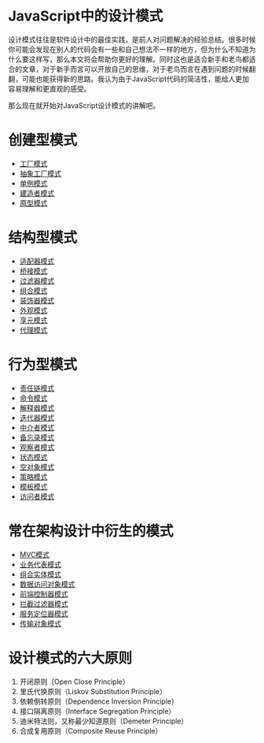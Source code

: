 # JavaScript中的设计模式
设计模式往往是软件设计中的最佳实践，是前人对问题解决的经验总结。很多时候你可能会发现在别人的代码会有一些和自己想法不一样的地方，但为什么不知道为什么要这样写，那么本文将会帮助你更好的理解。同时这也是适合新手和老鸟都适合的文章，对于新手而言可以开放自己的思维，对于老鸟而言在遇到问题的时候翻翻，可能也能获得新的思路。我认为由于JavaScript代码的简洁性，能给人更加容易理解和更直观的感受。

那么现在就开始对JavaScript设计模式的讲解吧。

# 创建型模式
* [工厂模式](./design-pattern/factory-pattern/README.md)
* [抽象工厂模式](./design-pattern/abstract-factory-pattern/README.md)
* [单例模式](./design-pattern/singleton-pattern/README.md)
* [建造者模式](./design-pattern/builder-pattern/README.md)
* [原型模式](./design-pattern/prototype-pattern/README.md)

# 结构型模式
* [适配器模式](./design-pattern/adapter-pattern/README.md)
* [桥接模式](./design-pattern/bridge-pattern/README.md)
* [过滤器模式](./design-pattern/filter-pattern/README.md)
* [组合模式](./design-pattern/composite-pattern/README.md)
* [装饰器模式](./design-pattern/decorator-pattern/README.md)
* [外观模式](./design-pattern/facade-pattern/README.md)
* [享元模式](./design-pattern/flyweight-pattern/README.md)
* [代理模式](./design-pattern/proxy-pattern/README.md)

# 行为型模式
* [责任链模式](./design-pattern/chain-of-responsibility-pattern/README.md)
* [命令模式](./design-pattern/command-pattern/README.md)
* [解释器模式](./design-pattern/interpreter-pattern/README.md)
* [迭代器模式](./design-pattern/iterator-pattern/README.md)
* [中介者模式](./design-pattern/mediator-pattern/README.md)
* [备忘录模式](./design-pattern/memento-pattern/README.md)
* [观察者模式](./design-pattern/observer-pattern/README.md)
* [状态模式](./design-pattern/state-pattern/README.md)
* [空对象模式](./design-pattern/null-object-pattern/README.md)
* [策略模式](./design-pattern/strategy-pattern/README.md)
* [模板模式](./design-pattern/template-pattern/README.md)
* [访问者模式](./design-pattern/visitor-pattern/README.md)

# 常在架构设计中衍生的模式
* [MVC模式](./design-pattern/mvc-pattern/README.md)
* [业务代表模式](./design-pattern/business-delegate-pattern/README.md)
* [组合实体模式](./design-pattern/composite-entity-pattern/README.md)
* [数据访问对象模式](./design-pattern/data-access-object-pattern/README.md)
* [前端控制器模式](./design-pattern/front-controller-pattern/README.md)
* [拦截过滤器模式](./design-pattern/intercepting-filter-pattern/README.md)
* [服务定位器模式](./design-pattern/service-locator-pattern/README.md)
* [传输对象模式](./design-pattern/transfer-object-pattern/README.md)

# 设计模式的六大原则
1. 开闭原则（Open Close Principle）
2. 里氏代换原则（Liskov Substitution Principle）
3. 依赖倒转原则（Dependence Inversion Principle）
4. 接口隔离原则（Interface Segregation Principle）
5. 迪米特法则，又称最少知道原则（Demeter Principle）
6. 合成复用原则（Composite Reuse Principle）
